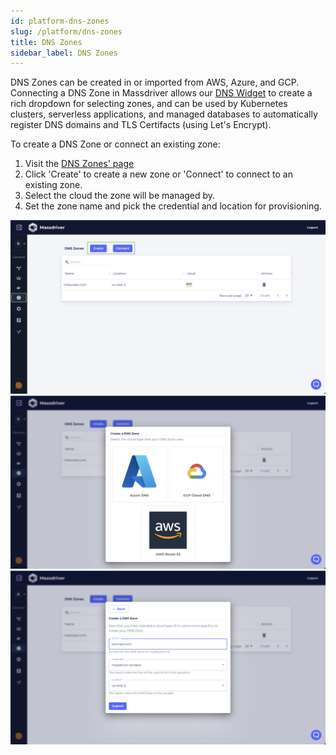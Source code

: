 ```yaml
---
id: platform-dns-zones
slug: /platform/dns-zones
title: DNS Zones
sidebar_label: DNS Zones
---
```


DNS Zones can be created in or imported from AWS, Azure, and GCP. Connecting a DNS Zone in Massdriver allows our [DNS Widget](/bundles/custom-widgets-and-fields#dns-zones) to create a rich dropdown for selecting zones, and can be used by Kubernetes clusters, serverless applications, and managed databases to automatically register DNS domains and TLS Certifacts (using Let's Encrypt).

To create a DNS Zone or connect an existing zone:

1. Visit the [DNS Zones' page](https://app.massdriver.cloud/dns-zones)
2. Click 'Create' to create a new zone or 'Connect' to connect to an existing zone.
3. Select the cloud the zone will be managed by.
4. Set the zone name and pick the credential and location for provisioning.

![](./dns-create-connect.png)
![](./dns-pick-cloud.png)
![](./dns-form.png)
